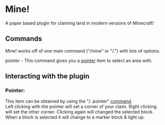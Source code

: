 # Mine!
A paper based plugin for claiming land in modern versions of Minecraft!

## Commands
Mine! works off of one main command ("/mine" or "/.") with lots of options.

pointer - This command gives you a [pointer](#pointer) item to select an area with.

## Interacting with the plugin

### Pointer:
This item can be obtained by using the "/. pointer" [command](#commands).  
Left clicking with the pointer will set a corner of your claim. Right clicking will set the other corner. Clicking again will changed the selected block. When a block is selected it will change to a marker block & light up.